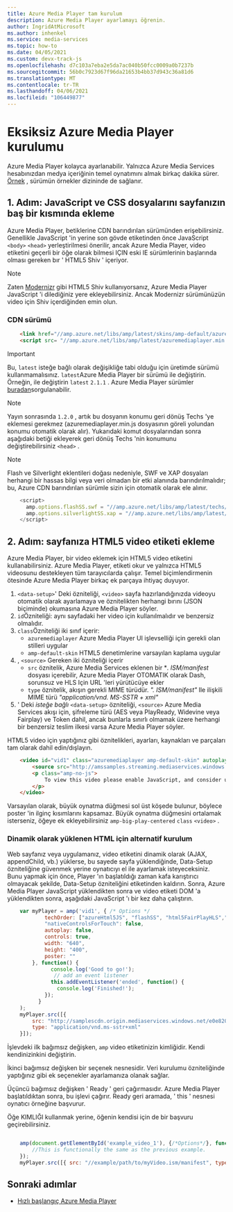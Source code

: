 ```yaml
---
title: Azure Media Player tam kurulum
description: Azure Media Player ayarlamayı öğrenin.
author: IngridAtMicrosoft
ms.author: inhenkel
ms.service: media-services
ms.topic: how-to
ms.date: 04/05/2021
ms.custom: devx-track-js
ms.openlocfilehash: d7c103a7eba2e5da7ac040b50fcc0009a0b7237b
ms.sourcegitcommit: 56b0c7923d67f96da21653b4bb37d943c36a81d6
ms.translationtype: MT
ms.contentlocale: tr-TR
ms.lasthandoff: 04/06/2021
ms.locfileid: "106449877"
---
```

# <a name="azure-media-player-full-setup"></a>Eksiksiz Azure Media Player kurulumu #

Azure Media Player kolayca ayarlanabilir. Yalnızca Azure Media Services hesabınızdan medya içeriğinin temel oynatımını almak birkaç dakika sürer. [Örnek](https://github.com/Azure-Samples/azure-media-player-samples) , sürümün örnekler dizininde de sağlanır.

## <a name="step-1-include-the-javascript-and-css-files-in-the-head-of-your-page"></a>1. Adım: JavaScript ve CSS dosyalarını sayfanızın baş bir kısmında ekleme ##

Azure Media Player, betiklerine CDN barındırılan sürümünden erişebilirsiniz. Genellikle JavaScript 'in yerine son gövde etiketinden önce JavaScript `<body>` `<head>` yerleştirilmesi önerilir, ancak Azure Media Player, video etiketini geçerli bir öğe olarak bilmesi IÇIN eski IE sürümlerinin başlarında olması gereken bır ' HTML5 Shiv ' içeriyor.

> [!NOTE]
> Zaten [Modernizr](https://modernizr.com/) gibi HTML5 Shiv kullanıyorsanız, Azure Media Player JavaScript 'i dilediğiniz yere ekleyebilirsiniz. Ancak Modernizr sürümünüzün video için Shiv içerdiğinden emin olun.

### <a name="cdn-version"></a>CDN sürümü ###

```html
    <link href="//amp.azure.net/libs/amp/latest/skins/amp-default/azuremediaplayer.min.css" rel="stylesheet">
    <script src= "//amp.azure.net/libs/amp/latest/azuremediaplayer.min.js"></script>
```

> [!IMPORTANT]
> Bu,  `latest` isteğe bağlı olarak değişikliğe tabi olduğu için üretimde sürümü kullanmamalısınız. `latest`Azure Media Player bir sürümü ile değiştirin. Örneğin, ile değiştirin `latest` `2.1.1` . Azure Media Player sürümler [buradan](https://amp.azure.net/libs/amp/latest/docs/changelog.html)sorgulanabilir.

> [!NOTE]
> Yayın sonrasında `1.2.0` , artık bu dosyanın konumu geri dönüş Techs 'ye eklemesi gerekmez (azuremediaplayer.min.js dosyasının göreli yolundan konumu otomatik olarak alır). Yukarıdaki komut dosyalarından sonra aşağıdaki betiği ekleyerek geri dönüş Techs 'nin konumunu değiştirebilirsiniz `<head>` .

> [!NOTE]
> Flash ve Silverlight eklentileri doğası nedeniyle, SWF ve XAP dosyaları herhangi bir hassas bilgi veya veri olmadan bir etki alanında barındırılmalıdır; bu, Azure CDN barındırılan sürümle sizin için otomatik olarak ele alınır.

```javascript
    <script>
      amp.options.flashSS.swf = "//amp.azure.net/libs/amp/latest/techs/StrobeMediaPlayback.2.0.swf"
      amp.options.silverlightSS.xap = "//amp.azure.net/libs/amp/latest/techs/SmoothStreamingPlayer.xap"
    </script>
```

## <a name="step-2-add-an-html5-video-tag-to-your-page"></a>2. Adım: sayfanıza HTML5 video etiketi ekleme ##

Azure Media Player, bir video eklemek için HTML5 video etiketini kullanabilirsiniz. Azure Media Player, etiketi okur ve yalnızca HTML5 videosunu destekleyen tüm tarayıcılarda çalışır. Temel biçimlendirmenin ötesinde Azure Media Player birkaç ek parçaya ihtiyaç duyuyor.

1. `<data-setup>`' Deki özniteliği, `<video>` sayfa hazırlandığınızda videoyu otomatik olarak ayarlamaya ve öznitelikten herhangi bırını (JSON biçiminde) okumasına Azure Media Player söyler.
1. `id`Özniteliği: aynı sayfadaki her video için kullanılmalıdır ve benzersiz olmalıdır.
1. `class`Özniteliği iki sınıf içerir:
    - `azuremediaplayer` Azure Media Player UI işlevselliği için gerekli olan stilleri uygular
    - `amp-default-skin` HTML5 denetimlerine varsayılan kaplama uygular
1. , `<source>` Gereken iki özniteliği içerir
    - `src` öznitelik, Azure Media Services eklenen bir **. ISM/manifest* dosyası içerebilir, Azure Media Player OTOMATIK olarak Dash, sorunsuz ve HLS Için URL 'leri yürütücüye ekler
    - `type` öznitelik, akışın gerekli MIME türüdür. *". ISM/manifest"* Ile ilişkili MIME türü *"application/vnd. MS-SSTR + xml"*
1. ' Deki *isteğe bağlı* `<data-setup>` özniteliği, `<source>` Azure Media Services akışı için, şifreleme türü (AES veya PlayReady, Widevine veya Fairplay) ve Token dahil, ancak bunlarla sınırlı olmamak üzere herhangi bir benzersiz teslim ilkesi varsa Azure Media Player söyler.

HTML5 video için yaptığınız gibi öznitelikleri, ayarları, kaynakları ve parçaları tam olarak dahil edin/dışlayın.

```html
    <video id="vid1" class="azuremediaplayer amp-default-skin" autoplay controls width="640" height="400" poster="poster.jpg" data-setup='{"techOrder": ["azureHtml5JS", "flashSS", "html5FairPlayHLS","silverlightSS", "html5"], "nativeControlsForTouch": false}'>
        <source src="http://amssamples.streaming.mediaservices.windows.net/91492735-c523-432b-ba01-faba6c2206a2/AzureMediaServicesPromo.ism/manifest" type="application/vnd.ms-sstr+xml" />
        <p class="amp-no-js">
            To view this video please enable JavaScript, and consider upgrading to a web browser that supports HTML5 video
        </p>
    </video>
```

Varsayılan olarak, büyük oynatma düğmesi sol üst köşede bulunur, böylece poster 'in ilginç kısımlarını kapsamaz. Büyük oynatma düğmesini ortalamak isterseniz, öğeye ek ekleyebilirsiniz `amp-big-play-centered` `class` `<video>` .

### <a name="alternative-setup-for-dynamically-loaded-html"></a>Dinamik olarak yüklenen HTML için alternatif kurulum ###

Web sayfanız veya uygulamanız, video etiketini dinamik olarak (AJAX, appendChild, vb.) yüklerse, bu sayede sayfa yüklendiğinde, Data-Setup özniteliğine güvenmek yerine oynatıcıyı el ile ayarlamak isteyeceksiniz. Bunu yapmak için önce, Player 'ın başlatıldığı zaman kafa karıştırıcı olmayacak şekilde, Data-Setup özniteliğini etiketinden kaldırın. Sonra, Azure Media Player JavaScript yüklendikten sonra ve video etiketi DOM 'a yüklendikten sonra, aşağıdaki JavaScript 'ı bir kez daha çalıştırın.

```javascript
    var myPlayer = amp('vid1', { /* Options */
            techOrder: ["azureHtml5JS", "flashSS", "html5FairPlayHLS","silverlightSS", "html5"],
            "nativeControlsForTouch": false,
            autoplay: false,
            controls: true,
            width: "640",
            height: "400",
            poster: ""
        }, function() {
              console.log('Good to go!');
               // add an event listener
              this.addEventListener('ended', function() {
                console.log('Finished!');
            });
          }
    );
    myPlayer.src([{
        src: "http://samplescdn.origin.mediaservices.windows.net/e0e820ec-f6a2-4ea2-afe3-1eed4e06ab2c/AzureMediaServices_Overview.ism/manifest",
        type: "application/vnd.ms-sstr+xml"
    }]);
```

İşlevdeki ilk bağımsız değişken, `amp` video etiketinizin kimliğidir. Kendi kendinizinkini değiştirin.

İkinci bağımsız değişken bir seçenek nesnesidir. Veri kurulumu özniteliğinde yaptığınız gibi ek seçenekler ayarlamanıza olanak sağlar.

Üçüncü bağımsız değişken ' Ready ' geri çağırmasıdır. Azure Media Player başlatıldıktan sonra, bu işlevi çağırır. Ready geri aramada, ' this ' nesnesi oynatıcı örneğine başvurur.

Öğe KIMLIĞI kullanmak yerine, öğenin kendisi için de bir başvuru geçirebilirsiniz.

```javascript

    amp(document.getElementById('example_video_1'), {/*Options*/}, function() {
        //This is functionally the same as the previous example.
    });
    myPlayer.src([{ src: "//example/path/to/myVideo.ism/manifest", type: "application/vnd.ms-sstr+xml"]);
```

## <a name="next-steps"></a>Sonraki adımlar ##

- [Hızlı başlangıç Azure Media Player](azure-media-player-quickstart.md)
